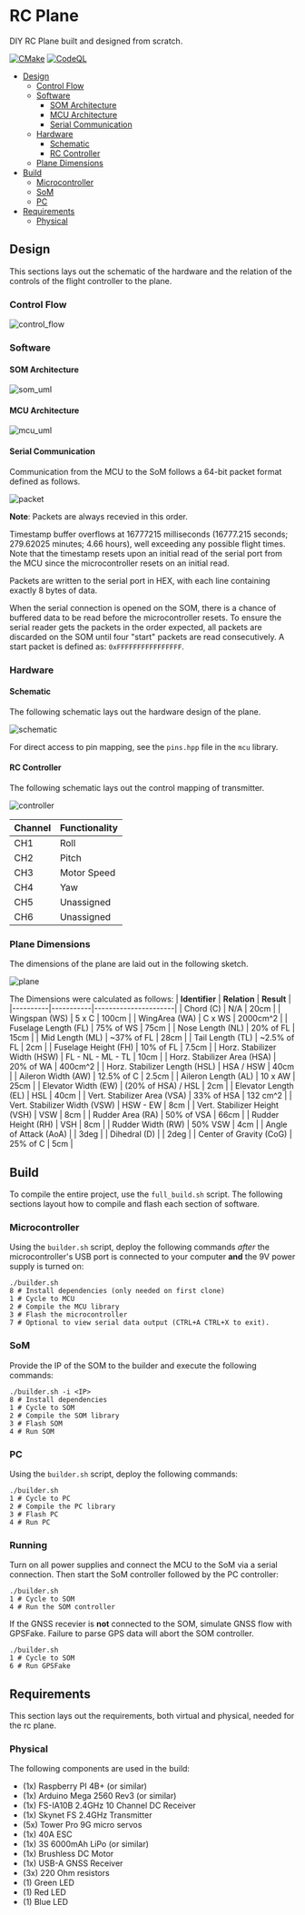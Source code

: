 # RC Plane
DIY RC Plane built and designed from scratch.

[![CMake](https://github.com/dev-jtemel/rc_plane/actions/workflows/cmake.yml/badge.svg)](https://github.com/dev-jtemel/rc_plane/actions/workflows/cmake.yml)
[![CodeQL](https://github.com/dev-jtemel/rc_plane/actions/workflows/codeql.yml/badge.svg)](https://github.com/dev-jtemel/rc_plane/actions/workflows/codeql.yml)

- [Design](#design)
  - [Control Flow](#control-flow)
  - [Software](#software)
    - [SOM Architecture](#som-architecture)
    - [MCU Architecture](#mcu-architecture)
    - [Serial Communication](#serial-communication)
  - [Hardware](#hardware)
    - [Schematic](#schematic)
    - [RC Controller](#rc-controller)
  - [Plane Dimensions](#plane-dimensions)
- [Build](#build)
  - [Microcontroller](#microcontroller)
  - [SoM](#som)
  - [PC](#pc)
- [Requirements](#requirements)
  - [Physical](#physical)

## Design
This sections lays out the schematic of the hardware and the relation of the controls
of the flight controller to the plane.
### Control Flow

![control_flow](resources/control_flow.png)

### Software
#### SOM Architecture

![som_uml](resources/som_uml.png)

#### MCU Architecture

![mcu_uml](resources/mcu_uml.png)

#### Serial Communication
Communication from the MCU to the SoM follows a 64-bit packet format defined as follows.

![packet](resources/packet.png)

**Note**: Packets are always recevied in this order.

Timestamp buffer overflows at 16777215 milliseconds (16777.215 seconds; 279.62025 minutes; 4.66 hours), well exceeding any possible flight times. Note that the timestamp resets upon an initial read of the serial port from the MCU since the microcontroller resets on an initial read.

Packets are written to the serial port in HEX, with each line containing exactly 8 bytes of data. 

When the serial connection is opened on the SOM, there is a chance of buffered data to be read before the microcontroller resets. To ensure the serial reader gets the packets in the order expected, all packets are discarded on the SOM until four "start" packets are read consecutively. A start packet is defined as: `0xFFFFFFFFFFFFFFFF`.

### Hardware

#### Schematic
The following schematic lays out the hardware design of the plane.

![schematic](resources/schematic.png)

For direct access to pin mapping, see the `pins.hpp` file in the `mcu` library.

#### RC Controller
The following schematic lays out the control mapping of transmitter.

![controller](resources/controller.png)


| **Channel** | **Functionality**  |
|---------------|------------------|
| CH1 | Roll |
| CH2 | Pitch |
| CH3 | Motor Speed |
| CH4 | Yaw |
| CH5 | Unassigned |
| CH6 | Unassigned |


### Plane Dimensions
The dimensions of the plane are laid out in the following sketch.

![plane](resources/plane.png)

The Dimensions were calculated as follows:
| **Identifier** | **Relation**  | **Result** |
|----------|-----------|----------------------|
| Chord \(C\) | N/A | 20cm |
| Wingspan (WS) | 5 x C | 100cm |
| WingArea (WA) | C x WS | 2000cm^2 |
| Fuselage Length (FL) | 75% of WS | 75cm |
| Nose Length (NL) | 20% of FL | 15cm |
| Mid Length (ML) | ~37% of FL | 28cm |
| Tail Length (TL) | ~2.5% of FL | 2cm |
| Fuselage Height (FH) | 10% of FL | 7.5cm |
| Horz. Stabilizer Width (HSW) | FL - NL - ML - TL | 10cm |
| Horz. Stabilizer Area (HSA) | 20% of WA | 400cm^2 |
| Horz. Stabilizer Length (HSL) | HSA / HSW | 40cm |
| Aileron Width (AW) | 12.5% of C | 2.5cm |
| Aileron Length (AL) | 10 x AW | 25cm |
| Elevator Width (EW) | (20% of HSA) / HSL | 2cm |
| Elevator Length (EL) | HSL | 40cm |
| Vert. Stabilizer Area (VSA) | 33% of HSA | 132 cm^2 |
| Vert. Stabilizer Width (VSW) | HSW - EW | 8cm |
| Vert. Stabilizer Height (VSH) | VSW | 8cm |
| Rudder Area (RA) | 50% of VSA | 66cm |
| Rudder Height (RH) | VSH | 8cm |
| Rudder Width (RW) | 50% VSW | 4cm |
| Angle of Attack (AoA) | | 3deg |
| Dihedral (D) | | 2deg |
| Center of Gravity (CoG) | 25% of C | 5cm |

## Build
To compile the entire project, use the `full_build.sh` script. The following sections layout how to
compile and flash each section of software.

### Microcontroller
Using the `builder.sh` script, deploy the following commands *after* the microcontroller's USB port is connected to your computer **and** the 9V power supply is turned on:

```shell
./builder.sh
8 # Install dependencies (only needed on first clone)
1 # Cycle to MCU
2 # Compile the MCU library
3 # Flash the microcontroller
7 # Optional to view serial data output (CTRL+A CTRL+X to exit).
```

### SoM
Provide the IP of the SOM to the builder and execute the following commands:

```shell
./builder.sh -i <IP>
8 # Install dependencies
1 # Cycle to SOM
2 # Compile the SOM library
3 # Flash SOM
4 # Run SOM
```

### PC
Using the `builder.sh` script, deploy the following commands:

```shell
./builder.sh
1 # Cycle to PC
2 # Compile the PC library
3 # Flash PC
4 # Run PC
```

### Running
Turn on all power supplies and connect the MCU to the SoM via a serial connection. Then start the SoM controller followed by the PC controller:
```
./builder.sh
1 # Cycle to SOM
4 # Run the SOM controller
```

If the GNSS recevier is **not** connected to the SOM, simulate GNSS flow with GPSFake. Failure to parse GPS data will abort the SOM controller.
```
./builder.sh
1 # Cycle to SOM
6 # Run GPSFake
```
## Requirements
This section lays out the requirements, both virtual and physical, needed for the rc plane.

### Physical
The following components are used in the build:
- (1x) Raspberry PI 4B+ (or similar)
- (1x) Arduino Mega 2560 Rev3 (or similar)
- (1x) FS-IA10B 2.4GHz 10 Channel DC Receiver
- (1x) Skynet FS 2.4GHz Transmitter
- (5x) Tower Pro 9G micro servos
- (1x) 40A ESC
- (1x) 3S 6000mAh LiPo (or similar)
- (1x) Brushless DC Motor
- (1x) USB-A GNSS Receiver
- (3x) 220 Ohm resistors
- (1) Green LED
- (1) Red LED
- (1) Blue LED
